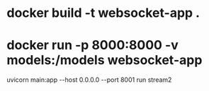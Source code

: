 
 # docker build -t websocket-app . 
# docker run -p 8000:8000 -v models:/models websocket-app 

uvicorn main:app --host 0.0.0.0 --port 8001 
run stream2